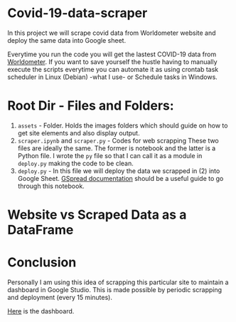 # Covid-19-data-scraper
In this project we will scrape covid data from Worldometer website and deploy the same data into Google sheet.

Everytime you run the code you will get the lastest
COVID-19 data from [Worldometer](https://www.worldometers.info/coronavirus/).
If you want to save yourself the hustle having
to manually execute the scripts everytime
you can automate it as using crontab task scheduler in Linux (Debian) -what I use-
or Schedule tasks in Windows.

# Root Dir - Files and Folders:
1. `assets` - Folder. Holds the images folders which should guide
on how to get site elements and also display output.
2. `scraper.ipynb` and `scraper.py` - Codes for web
scrapping These two files are ideally the same. The former is notebook and 
the latter is a Python file. I wrote the `py`
file so that I can call it as a module in
`deploy.py` making the code to be clean.
3. `deploy.py` - In this file we will deploy
the data we scrapped in (2) into Google Sheet.
[GSpread documentation](https://gspread.readthedocs.io/en/latest/)
should be a useful guide to go through this notebook.
# Website vs Scraped Data as a DataFrame

# Conclusion

Personally I am using this idea of scrapping
this particular site to maintain a dashboard in
Google Studio. This is made possible by periodic
 scrapping and deployment (every 15 minutes). 
 
[Here](https://datastudio.google.com/open/1wZ1ismEZwcQCrUJq2NsPsqHrdx1EM0ak?usp=sharing) is the dashboard.